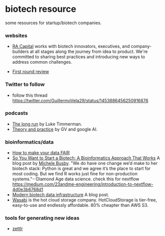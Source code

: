 # biotech resource
some resources for startup/biotech companies.

### websites

* [RA Capital](https://www.racap.com/innovator-resources) works with biotech innovators, executives, and company-builders at all stages along the journey from idea to product. We're committed to sharing best practices and introducing new ways to address common challenges.

* [First round review](https://review.firstround.com/)


### Twitter to follow
* follow this thread https://twitter.com/GuillermoVela29/status/1453886456250916876

### podcasts

* [The long run](https://podcasts.apple.com/us/podcast/the-long-run-with-luke-timmerman/id1282838969) by Luke Timmerman.
* [Theory and practice](https://podcasts.apple.com/us/podcast/theory-and-practice/id1480260459) by GV and google AI.


### bioinformatics/data 

* [How to make your data FAIR](https://howtofair.dk/)
* [So You Want to Start a Biotech: A Bioinformatics Approach That Works](https://michelebusby.tumblr.com/post/643211974587629568/so-you-want-to-start-a-biotech-a-bioinformatics) A blog post by [Michele Busby](https://twitter.com/michelebusby/status/1361387303021776897?lang=en).
"We do have one change we’d make to her biotech stack: Python is great and we agree it’s the place to start for most coding. But we find R works just fine for non-production systems."--Diamond Age data science. check this for nextflow https://medium.com/23andme-engineering/introduction-to-nextflow-4d0e3b6768d1
* [Modern biotech data infrastructure](http://blog.booleanbiotech.com/biotech-data-infrastructure.html) A blog post.
* [Wasabi](https://wasabi.com/migrate-with-nate/) is the hot cloud storage company. HotCloudStorage is tier-free, easy-to-use and endlessly affordable. 80% cheapter than AWS S3.

### tools for generating new ideas

* [zettlr](https://zettlr.com/)
